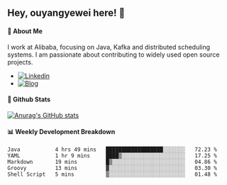 ## Hey, ouyangyewei here! :wave:

#### :rocket: About Me
I work at Alibaba, focusing on Java, Kafka and distributed scheduling systems. I am passionate about contributing to widely used open source projects.

- [![Linkedin](https://img.shields.io/badge/LinkedIn-ouyangyewei-blue)](https://www.linkedin.com/in/ouyangyewei/)
- [![Blog](https://img.shields.io/badge/Blog-yeweiouyang-orange)](https://blog.csdn.net/yeweiouyang)

#### :star2: Github Stats
[![Anurag's GitHub stats](https://github-readme-stats.vercel.app/api?username=ouyangyewei&show_icons=true&cache_seconds=3600&theme=tokyonight)](https://github.com/anuraghazra/github-readme-stats)

#### :bar_chart: Weekly Development Breakdown
<!--START_SECTION:waka-->
```text
Java           4 hrs 49 mins   ██████████████████░░░░░░░   72.23 % 
YAML           1 hr 9 mins     ████▒░░░░░░░░░░░░░░░░░░░░   17.25 % 
Markdown       19 mins         █▒░░░░░░░░░░░░░░░░░░░░░░░   04.86 % 
Groovy         13 mins         ▓░░░░░░░░░░░░░░░░░░░░░░░░   03.30 % 
Shell Script   5 mins          ▒░░░░░░░░░░░░░░░░░░░░░░░░   01.48 % 
```
<!--END_SECTION:waka-->

